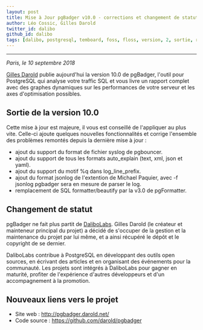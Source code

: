 ```yaml
---
layout: post
title: Mise à Jour pgBadger v10.0 - corrections et changement de statut
author: Léo Cossic, Gilles Darold
twitter_id: dalibo
github_id: dalibo
tags: [dalibo, postgresql, temboard, foss, floss, version, 2, sortie, release, 2018]
---
```


---

*Paris, le 10 septembre 2018*

[Gilles Darold](http://www.darold.net/) publie aujourd'hui la version 10.0 de pgBadger, l'outil pour PostgreSQL qui analyse votre traffic SQL et vous livre un rapport complet avec des graphes dynamiques sur les performances de votre serveur et les axes d'optimisation possibles.

<!--MORE-->

## Sortie de la version 10.0
Cette mise à jour est majeure, il vous est conseillé de l'appliquer au plus vite. Celle-ci ajoute quelques nouvelles fonctionnalités et corrige l'ensemble des problèmes remontés depuis la dernière mise à jour :

  * ajout du support du format de fichier syslog de pgbouncer.
  * ajout du support de tous les formats auto_explain (text, xml, json et yaml).
  * ajout du support du motif %q dans log_line_prefix.
  * ajout du format jsonlog de l'extention de Michael Paquier, avec -f jsonlog pgbadger sera en mesure de parser le log.
  * remplacement de SQL formatter/beautify par la v3.0 de pgFormatter.

## Changement de statut
pgBadger ne fait plus partit de [DaliboLabs](https://github.com/dalibo). Gilles Darold (le créateur et mainteneur principal du projet) a décidé de s'occuper de la gestion et la maintenance du projet par lui même, et a ainsi récupéré le dépôt et le copyright de se dernier.

DaliboLabs contribue à PostgreSQL en développant des outils open sources, en écrivant des articles et en organisant des événements pour la communauté. Les projets sont intégrés à DaliboLabs pour gagner en maturité, profiter de l'expérience d'autres développeurs et d'un accompagnement à la promotion.

## Nouveaux liens vers le projet

 * Site web : http://pgbadger.darold.net/
 * Code source : https://github.com/darold/pgbadger
